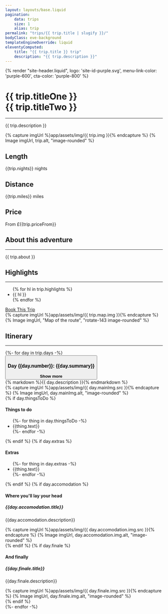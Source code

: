 ```yaml
---
layout: layouts/base.liquid
pagination:
    data: trips
    size: 1
    alias: trip
permalink: "trips/{{ trip.title | slugify }}/"
bodyClass: eve-background
templateEngineOverride: liquid
eleventyComputed:
    title: "{{ trip.title }} trip"
    description: "{{ trip.description }}"
---
```

{% render "site-header.liquid", logo: 'site-id-purple.svg', menu-link-color: 'purple-600', cta-color: 'purple-800' %}
<main class="wrapper">
    <div class="grid-container align-items-top">
        <div class="grid-container__item-span-5">
            <h1 class="color-purple-900">{{ trip.titleOne }}<br>
                <span class="color-purple-700">{{ trip.titleTwo }}</span>
            </h1>
            <hr class="hr hr--green-500 hr" />
            <p>
            {{ trip.description }}
            </p>
        </div>
        <div class="grid-container__item-span-3">
{% capture imgUrl %}app/assets/img/{{ trip.img }}{% endcapture %}
{% Image imgUrl, trip.alt, "image-rounded" %}
        </div>
    </div>
    <div class="container-33 text-align-center margin-spacing-a">
        <div class="item-1">
            <h2 class="h3">Length</h2>
            <p>{{trip.nights}} nights</p>
        </div>
        <div class="item-2">
            <h2 class="h3">Distance</h2>
            <p>{{trip.miles}} miles</p>
        </div>
        <div class="item-3">
            <h2 class="h3">Price</h2>
            <p>From £{{trip.priceFrom}}</p>
        </div>
    </div>
    <div class="margin-spacing-a">
        <h2 class="color-green-900">
                    About this adventure</h2>
            <hr class="hr hr--yellow-500 hr" />
        <p>{{ trip.about }}</p>
        <div class="grid-container">
            <div class="grid-container__item-span-4">
                <h2 class="color-green-900">Highlights</h2>
            <hr class="hr hr--yellow-500 hr" />
                <ul>
                {% for hl in trip.highlights %}
                    <li>{{ hl }}</li>
                {% endfor %}
                </ul>
            <a href="" target="_blank" class="cta cta--no-margin cta--orange cta--with-icon">
                <i class="icon-trip"></i>Book This Trip
            </a>
            </div>
            <div class="grid-container__item-span-4">
                {% capture imgUrl %}app/assets/img/{{ trip.map.img }}{% endcapture %}
                {% Image imgUrl, "Map of the route", "rotate-143  image-rounded" %}
            </div>
        </div>
    </div>
    <div class="margin-spacing-a">
        <h2 class="color-green-900">Itinerary</h2>
        <hr class="hr hr--yellow-500 hr" />
        {%- for day in trip.days  -%}
            <div class="collapsible">
                <button type="button" class="collapsible__button" data-bs-toggle="collapse" role="button" aria-expanded="false" aria-controls="day-{{day.number}}">
                    <h3>Day {{day.number}}: {{day.summary}}</h3>
                    <strong class="collapsible__toggle"><span class="icon icon-chevron collapsible__toggle-icon"></span>Show more</strong>
                </button>
                <div class="collapsible__content" id="day-{{day.number}}">
                    <div class="grid-container align-items-top">
                        <div class="grid-container__item-span-5">
                            {% markdown %}{{ day.description }}{% endmarkdown %}
                        </div>
                        <div class="grid-container__item-span-3">
                            {% capture imgUrl %}app/assets/img/{{ day.mainImg.src }}{% endcapture %}
                            {% Image imgUrl, day.mainImg.alt, "image-rounded" %}
                        </div>
                        {% if day.thingsToDo %}
                        <div class="grid-container__item-span-4">
                            <h4>Things to do</h4>
                            <ul>
                                {%- for thing in day.thingsToDo  -%}
                                    <li><span class="icon-{{thing.icon}}"></span>{{thing.text}}</li>
                                {%- endfor -%}
                            </ul>
                        </div>
                        {% endif %}
                        {% if day.extras %}
                        <div class="grid-container__item-span-4">
                                <h4>Extras</h4>
                                <ul>
                                    {%- for thing in day.extras  -%}
                                        <li><span class="icon-{{thing.icon}}"></span>{{thing.text}}</li>
                                    {%- endfor -%}
                                </ul>
                        </div>
                        {% endif %}
                        {% if day.accomodation %}
                        <div class="grid-container__item-span-4">
                            <h4>Where you'll lay your head</h3>
                            <h5>{{day.accomodation.title}}</h4>
                            <p>{{day.accomodation.description}}</p>
                        </div>
                        <div class="grid-container__item-span-4">
                            {% capture imgUrl %}app/assets/img/{{ day.accomodation.img.src }}{% endcapture %}
                            {% Image imgUrl, day.accomodation.img.alt, "image-rounded" %}
                        </div>
                        {% endif %}
                        {% if day.finale %}
                        <div class="grid-container__item-span-4">
                            <h4>And finally</h3>
                            <h5>{{day.finale.title}}</h4>
                            <p>{{day.finale.description}}</p>
                        </div>
                        <div class="grid-container__item-span-4">
                            {% capture imgUrl %}app/assets/img/{{ day.finale.img.src }}{% endcapture %}
                            {% Image imgUrl, day.finale.img.alt, "image-rounded" %}
                        </div>
                        {% endif %}
                    </div>
                </div>
            </div>
        {%- endfor -%}
    </div>
</main>

